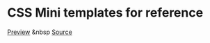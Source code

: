 # CSS Mini templates for reference
[Preview](https://deathbringer269.github.io/CSS/) &nbsp
[Source](https://www.freecodecamp.org/)
